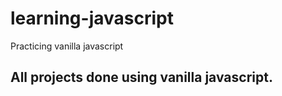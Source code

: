 # learning-javascript
Practicing vanilla javascript

## All projects done using vanilla javascript.
